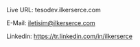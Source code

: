 Live URL: tesodev.ilkerserce.com

E-Mail: iletisim@ilkerserce.com

Linkedin: https://tr.linkedin.com/in/ilkerserce
